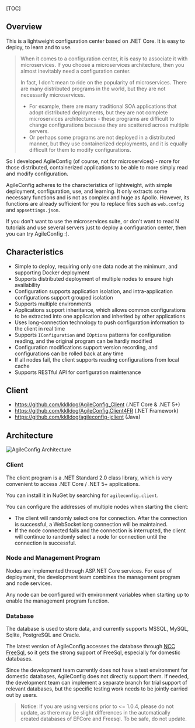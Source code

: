 [TOC]

## Overview

This is a lightweight configuration center based on .NET Core. It is easy to deploy, to learn and to use.

> When it comes to a configuration center, it is easy to associate it with microservices. If you choose a microservices architecture, then you almost inevitably need a configuration center.
>
> In fact, I don't mean to ride on the popularity of microservices. There are many distributed programs in the world, but they are not necessarily microservices.
>
> - For example, there are many traditional SOA applications that adopt distributed deployments, but they are not complete microservices architectures - these programs are difficult to change configurations because they are scattered across multiple servers.
> - Or perhaps some programs are not deployed in a distributed manner, but they use containerized deployments, and it is equally difficult for them to modify configurations.

So I developed AgileConfig (of course, not for microservices) - more for those distributed, containerized applications to be able to more simply read and modify configuration.

AgileConfig adheres to the characteristics of lightweight, with simple deployment, configuration, use, and learning. It only extracts some necessary functions and is not as complex and huge as Apollo. However, its functions are already sufficient for you to replace files such as `web.config` and `appsettings.json`.

If you don't want to use the microservices suite, or don't want to read N tutorials and use several servers just to deploy a configuration center, then you can try AgileConfig :).

## Characteristics

- Simple to deploy, requiring only one data node at the minimum, and supporting Docker deployment
- Supports distributed deployment of multiple nodes to ensure high availability
- Configuration supports application isolation, and intra-application configurations support grouped isolation
- Supports multiple environments
- Applications support inheritance, which allows common configurations to be extracted into one application and inherited by other applications
- Uses long-connection technology to push configuration information to the client in real time
- Supports `IConfiguration` and `IOptions` patterns for configuration reading, and the original program can be hardly modified
- Configuration modifications support version recording, and configurations can be rolled back at any time
- If all nodes fail, the client supports reading configurations from local cache
- Supports RESTful API for configuration maintenance

## Client

- https://github.com/kklldog/AgileConfig_Client (.NET Core & .NET 5+)
- https://github.com/kklldog/AgileConfig.Client4FR (.NET Framework)
- https://github.com/kklldog/agileconfig-jclient (Java)

## Architecture

![AgileConfig Architecture](/articles/projects/agileconfig/assets/architecture.png)

### Client

The client program is a .NET Standard 2.0 class library, which is very convenient to access .NET Core / .NET 5+ applications.

You can install it in NuGet by searching for `agileconfig.client`.

You can configure the addresses of multiple nodes when starting the client:

- The client will randomly select one for connection. After the connection is successful, a WebSocket long connection will be maintained.
- If the node connected fails and the connection is interrupted, the client will continue to randomly select a node for connection until the connection is successful.

### Node and Management Program

Nodes are implemented through ASP.NET Core services. For ease of deployment, the development team combines the management program and node services.

Any node can be configured with environment variables when starting up to enable the management program function.

### Database

The database is used to store data, and currently supports MSSQL, MySQL, Sqlite, PostgreSQL and Oracle.

The latest version of AgileConfig accesses the database through [NCC FreeSql](https://ncc.work/projects/freesql), so it gets the strong support of FreeSql, especially for domestic databases.

Since the development team currently does not have a test environment for domestic databases, AgileConfig does not directly support them. If needed, the development team can implement a separate branch for trial support of relevant databases, but the specific testing work needs to be jointly carried out by users.

> Notice: If you are using versions prior to <= 1.0.4, please do not update, as there may be slight differences in the automatically created databases of EFCore and Freesql. To be safe, do not update.



